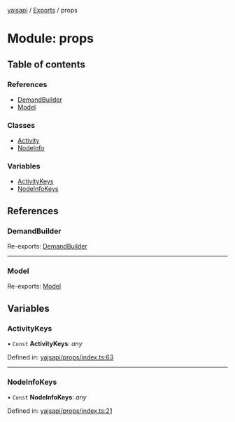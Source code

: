 [yajsapi](../README.md) / [Exports](../modules.md) / props

# Module: props

## Table of contents

### References

- [DemandBuilder](props.md#demandbuilder)
- [Model](props.md#model)

### Classes

- [Activity](../classes/props.activity.md)
- [NodeInfo](../classes/props.nodeinfo.md)

### Variables

- [ActivityKeys](props.md#activitykeys)
- [NodeInfoKeys](props.md#nodeinfokeys)

## References

### DemandBuilder

Re-exports: [DemandBuilder](../classes/props_builder.demandbuilder.md)

___

### Model

Re-exports: [Model](../classes/props_base.model.md)

## Variables

### ActivityKeys

• `Const` **ActivityKeys**: *any*

Defined in: [yajsapi/props/index.ts:63](https://github.com/golemfactory/yajsapi/blob/289a25a/yajsapi/props/index.ts#L63)

___

### NodeInfoKeys

• `Const` **NodeInfoKeys**: *any*

Defined in: [yajsapi/props/index.ts:21](https://github.com/golemfactory/yajsapi/blob/289a25a/yajsapi/props/index.ts#L21)
